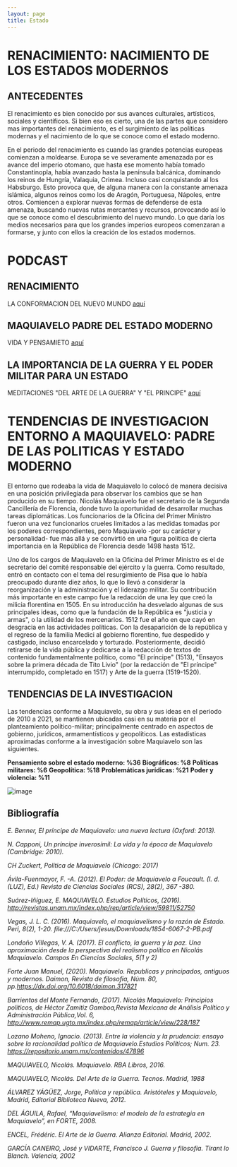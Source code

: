 ```yaml
---
layout: page
title: Estado
---
```


#                                               RENACIMIENTO: NACIMIENTO DE LOS ESTADOS MODERNOS


## ANTECEDENTES 

El renacimiento es bien conocido por sus avances culturales, artísticos, sociales y científicos. Si bien eso es cierto, una de las partes que considero mas importantes del renacimiento, es el surgimiento de las políticas modernas y el nacimiento de lo que se conoce como el estado moderno. 

En el periodo del renacimiento es cuando las grandes potencias europeas comienzan a moldearse. Europa se ve severamente amenazada por es avance del imperio otomano, que hasta ese momento había tomado Constantinopla, había avanzado hasta la península balcánica, dominando los reinos de Hungría, Valaquia, Crimea. Incluso casi conquistando al los Habsburgo. Esto provoca que, de alguna manera con la constante amenaza islámica, algunos reinos como los de Aragón, Portuguesa, Nápoles, entre otros. Comiencen a explorar nuevas formas de defenderse de esta amenaza, buscando nuevas rutas mercantes y recursos, provocando así lo que se conoce como el descubrimiento del nuevo mundo. Lo que daría los medios necesarios para que los grandes imperios europeos comenzaran a formarse, y junto con ellos la creación de los estados modernos. 


#                                                                 PODCAST

## RENACIMIENTO 
 LA CONFORMACION DEL NUEVO MUNDO
[aquí](https://drive.google.com/file/d/1QdPQFfIoXSRlcn6yIxmtvLmkNGe23lCz/view?usp=sharing)

## MAQUIAVELO PADRE DEL ESTADO MODERNO
 VIDA Y PENSAMIETO
[aquí](https://drive.google.com/file/d/1pbW9XZR7S2NxemgA2KVPFIYhzZL3Zmfn/view?usp=sharing)

## LA IMPORTANCIA DE LA GUERRA Y EL PODER MILITAR PARA UN ESTADO
 MEDITACIONES "DEL ARTE DE LA GUERRA" Y "EL PRINCIPE"
[aquí](https://drive.google.com/file/d/16WFBltTNDOmaILYf85PrVPb7chlX1QMA/view?usp=sharing)


# TENDENCIAS DE INVESTIGACION ENTORNO A MAQUIAVELO: PADRE DE LAS POLITICAS Y ESTADO MODERNO
 

El entorno que rodeaba la vida de Maquiavelo lo colocó de manera decisiva en una posición privilegiada para observar los cambios que se han producido en su tiempo. Nicolás Maquiavelo fue el secretario de la Segunda Cancillería de Florencia, donde tuvo la oportunidad de desarrollar muchas tareas diplomáticas. Los funcionarios de la Oficina del Primer Ministro fueron una vez funcionarios crueles limitados a las medidas tomadas por los poderes correspondientes, pero Maquiavelo -por su carácter y personalidad- fue más allá y se convirtió en una figura política de cierta importancia en la República de Florencia desde 1498 hasta 1512.

Uno de los cargos de Maquiavelo en la Oficina del Primer Ministro es el de secretario del comité responsable del ejército y la guerra. Como resultado, entró en contacto con el tema del resurgimiento de Pisa que lo había preocupado durante diez años, lo que lo llevó a considerar la reorganización y la administración y el liderazgo militar. Su contribución más importante en este campo fue la redacción de una ley que creó la milicia florentina en 1505. En su introducción ha desvelado algunas de sus principales ideas, como que la fundación de la República es "justicia y armas", o la utilidad de los mercenarios. 
1512 fue el año en que cayó en desgracia en las actividades políticas. Con la desaparición de la república y el regreso de la familia Medici al gobierno florentino, fue despedido y castigado, incluso encarcelado y torturado. Posteriormente, decidió retirarse de la vida pública y dedicarse a la redacción de textos de contenido fundamentalmente político, como "El príncipe" (1513), "Ensayos sobre la primera década de Tito Livio" (por la redacción de "El príncipe" interrumpido, completado en 1517) y Arte de la guerra (1519-1520).

## TENDENCIAS DE LA INVESTIGACION

Las tendencias conforme a Maquiavelo, su obra y sus ideas en el periodo de 2010 a 2021, se mantienen ubicadas casi en su materia por el planteamiento político-militar; principalmente centrado en aspectos de gobierno, jurídicos, armamentísticos y geopolíticos.
Las estadísticas aproximadas conforme a la investigación sobre Maquiavelo son las siguientes. 

**Pensamiento sobre el estado moderno: %36**
**Biográficos: %8**
**Políticas militares: %6**
**Geopolítica: %18**
**Problemáticas jurídicas: %21**
**Poder y violencia: %11**


![image](https://user-images.githubusercontent.com/87249018/125393013-ca9a1200-e36c-11eb-8ccc-6f10c8f0f8e3.png)

## Bibliografía

*E. Benner, El príncipe de Maquiavelo: una nueva lectura (Oxford: 2013).*

*N. Capponi, Un príncipe inverosímil: La vida y la época de Maquiavelo (Cambridge: 2010).*

*CH Zuckert, Política de Maquiavelo (Chicago: 2017)*

*Ávila-Fuenmayor, F. -A. (2012). El Poder: de Maquiavelo a Foucault. (I. d. (LUZ), Ed.) Revista de Ciencias Sociales (RCS), 28(2), 367 -380.*

*Suárez-Iñíguez, E. MAQUIAVELO. Estudios Políticos, (2016). http://revistas.unam.mx/index.php/rep/article/view/59811/52750*

*Vegas, J. L. C. (2016). Maquiavelo, el maquiavelismo y la razón de Estado. Peri, 8(2), 1-20. file:///C:/Users/jesus/Downloads/1854-6067-2-PB.pdf*

*Londoño Villegas, V. A. (2017). El conflicto, la guerra y la paz. Una aproximación desde la perspectiva del realismo político en Nicolás Maquiavelo. Campos En Ciencias Sociales, 5(1 y 2)*

*Forte Juan Manuel, (2020). Maquiavelo. Republicas y principados, antiguos y modernos. Daimon, Revista de filosofia, Núm. 80, pp.https://dx.doi.org/10.6018/daimon.317821* 

*Barrientos del Monte Fernando, (2017). Nicolás Maquiavelo: Principios políticos, de Héctor Zamitiz Gamboa,Revista Mexicana de Análisis Político y Administración Pública,Vol. 6, http://www.remap.ugto.mx/index.php/remap/article/view/228/187*

*Lozano Moheno, Ignacio. (2013). Entre la violencia y la prudencia: ensayo sobre la racionalidad política de Maquiavelo.Estudios Políticos; Num. 23. https://repositorio.unam.mx/contenidos/47896* 

*MAQUIAVELO, Nicolás. Maquiavelo. RBA Libros, 2016.*

*MAQUIAVELO, Nicolás. Del Arte de la Guerra. Tecnos. Madrid, 1988*

*ÁLVAREZ YÁGÜEZ, Jorge, Política y república. Aristóteles y Maquiavelo, Madrid, Editorial Biblioteca Nueva, 2012.*

*DEL ÁGUILA, Rafael, “Maquiavelismo: el modelo de la estrategia en Maquiavelo”, en FORTE, 2008.*

*ENCEL, Frédéric. El Arte de la Guerra. Alianza Editorial. Madrid, 2002.* 

*GARCÍA CANEIRO, José y VIDARTE, Francisco J. Guerra y filosofía. Tirant lo Blanch. Valencia, 2002*

